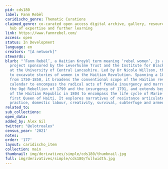 ```yaml
---
pid: cds180
label: Fanm Rebèl
caridischo_genre: Thematic Curations
claimed_genre: co-curated open access digital archive, gallery, resource centre and
  hub of expertise and further learning
link: https://www.fanmrebel.com/
access: open
status: In Development
language: en
creators: "[A network]"
stewards:
blurb: "‘Fanm Rebèl’, a Haitian Kreyòl term meaning ‘rebel women’, is a 3-year research
  project sponsored by the Leverhulme Trust and the Institute for Black Atlantic Research
  at the University of Central Lancashire. Led by Dr Nicole Willson, the project seeks
  to excavate stories of women in the Haitian Revolution. Spanning a 100-year trajectory,
  from 1750-1850, it broadens the conventional scope of the Haitian revolutionary
  calendar to encompass the radical acts of female insurgency and marronage that predate
  the Ogé Rebellion of 1790 and the insurgency of 1791, and extends beyond the birth
  of the Haitian Republic in 1804 to encompass the life cycle of Marie-Louise Christophe,
  first Queen of Haiti. It explores narratives of resistance articulated through spiritual
  practice, domestic labour, creativity, survival, subterfuge and armed combat. "
related_to:
sub_collections:
open_data:
added_by: Alex Gil
twitter: "@elotroalex"
census_year: '2021'
notes:
order: '177'
layout: caridischo_item
collection: main
thumbnail: img/derivatives/simple/cds180/thumbnail.jpg
full: img/derivatives/simple/cds180/fullwidth.jpg
---
```

